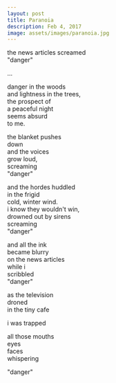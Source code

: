 ```yaml
---
layout: post
title: Paranoia
description: Feb 4, 2017
image: assets/images/paranoia.jpg
---
```


the news articles screamed   
"danger"   

...   

danger in the woods   
and lightness in the trees,   
the prospect of   
a peaceful night   
seems absurd   
to me.   

the blanket pushes   
down   
and the voices   
grow loud,   
screaming   
"danger"   

and the hordes huddled   
in the frigid   
cold, winter wind.   
i know they wouldn't win,   
drowned out by sirens   
screaming   
"danger"   

and all the ink   
became blurry   
on the news articles   
while i   
scribbled   
"danger"   

as the television   
droned   
in the tiny cafe   

i was trapped   

all those mouths   
eyes   
faces   
whispering   

"danger"   